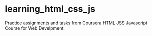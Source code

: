 # learning_html_css_js
Practice assignments and tasks from Coursera HTML JSS Javascript Course for Web Develpment.
